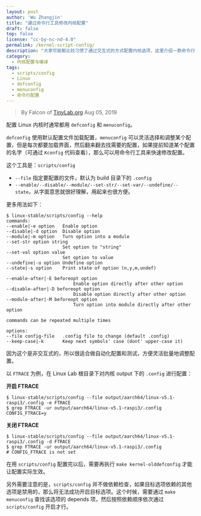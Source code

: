 ```yaml
---
layout: post
author: 'Wu Zhangjin'
title: "通过命令行工具修改内核配置"
draft: false
top: false
license: "cc-by-nc-nd-4.0"
permalink: /kernel-script-config/
description: "大家可能都比较习惯了通过交互式的方式配置内核选项，这里介绍一款命令行的非交互式配置工具。"
category:
  - 内核配置与编译
tags:
  - scripts/config
  - Linux
  - defconfig
  - menuconfig
  - 命令行配置
---
```


> By Falcon of [TinyLab.org][1]
> Aug 05, 2019

配置 Linux 内核时通常都用 `defconfig` 和 `menuconfig`。

`defconfig` 使用默认配置文件加载配置，`menuconfig` 可以灵活选择和调整某个配置，但是每次都要加载界面，然后翻来翻去找需要的配置，如果提前知道某个配置的名字（可通过 `Kconfig` 代码查看），那么可以用命令行工具来快速修改配置。

这个工具是：`scripts/config`

  * `--file` 指定要配置的文件，默认为 build 目录下的 `.config`
  * `--enable/--disable/--module/--set-str/--set-var/--undefine/--state`，从字面意思就很好理解，用起来也很方便。

更多用法如下：

    $ linux-stable/scripts/config --help
    commands:
	--enable|-e option   Enable option
	--disable|-d option  Disable option
	--module|-m option   Turn option into a module
	--set-str option string
	                     Set option to "string"
	--set-val option value
	                     Set option to value
	--undefine|-u option Undefine option
	--state|-s option    Print state of option (n,y,m,undef)

	--enable-after|-E beforeopt option
                             Enable option directly after other option
	--disable-after|-D beforeopt option
                             Disable option directly after other option
	--module-after|-M beforeopt option
                             Turn option into module directly after other option

	commands can be repeated multiple times

    options:
	--file config-file   .config file to change (default .config)
	--keep-case|-k       Keep next symbols' case (dont' upper-case it)


因为这个是非交互式的，所以很适合做自动化配置和测试，方便灵活批量地调整配置。

以 `FTRACE` 为例，在 Linux Lab 根目录下对内核 output 下的 `.config` 进行配置：

**开启 FTRACE**

    $ linux-stable/scripts/config --file output/aarch64/linux-v5.1-raspi3/.config -e FTRACE
    $ grep FTRACE -ur output/aarch64/linux-v5.1-raspi3/.config
    CONFIG_FTRACE=y

**关闭 FTRACE**

    $ linux-stable/scripts/config --file output/aarch64/linux-v5.1-raspi3/.config -d FTRACE
    $ grep FTRACE -ur output/aarch64/linux-v5.1-raspi3/.config
    # CONFIG_FTRACE is not set

在用 `scripts/config` 配置完以后，需要再执行 `make kernel-olddefconfig` 才能让配置实际生效。

另外需要注意的是，`scripts/config` 并不做依赖检查，如果目标选项依赖的其他选项是禁用的，那么将无法成功开启目标选项。这个时候，需要通过 `make menuconfig` 查找该选项的 depends 项，然后按照依赖顺序依次通过 `scripts/config` 开启才行。

[1]: http://tinylab.org
